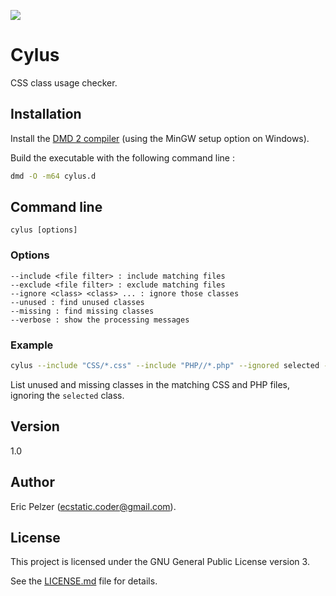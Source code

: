![](https://github.com/senselogic/CYLUS/blob/master/LOGO/cylus.png)

# Cylus

CSS class usage checker.

## Installation

Install the [DMD 2 compiler](https://dlang.org/download.html) (using the MinGW setup option on Windows).

Build the executable with the following command line :

```bash
dmd -O -m64 cylus.d
```

## Command line

```
cylus [options]
```

### Options

```
--include <file filter> : include matching files
--exclude <file filter> : exclude matching files
--ignore <class> <class> ... : ignore those classes
--unused : find unused classes
--missing : find missing classes
--verbose : show the processing messages
```

### Example

```bash
cylus --include "CSS/*.css" --include "PHP//*.php" --ignored selected --unused --missing --verbose
```

List unused and missing classes in the matching CSS and PHP files, ignoring the `selected` class.

## Version

1.0

## Author

Eric Pelzer (ecstatic.coder@gmail.com).

## License

This project is licensed under the GNU General Public License version 3.

See the [LICENSE.md](LICENSE.md) file for details.
